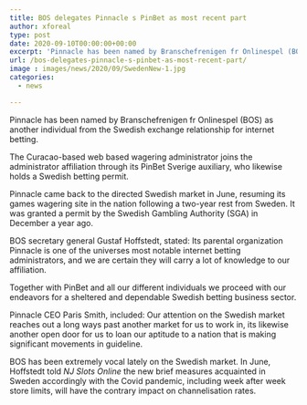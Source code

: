```yaml
---
title: BOS delegates Pinnacle s PinBet as most recent part
author: xforeal 
type: post
date: 2020-09-10T00:00:00+00:00
excerpt: 'Pinnacle has been named by Branschefrenigen fr Onlinespel (BOS) as another individual from the Swedish exchange relationship for internet gambling '
url: /bos-delegates-pinnacle-s-pinbet-as-most-recent-part/
image : images/news/2020/09/SwedenNew-1.jpg
categories:
  - news

---
```

Pinnacle has been named by Branschefrenigen fr Onlinespel (BOS) as another individual from the Swedish exchange relationship for internet betting. 

The Curacao-based web based wagering administrator joins the administrator affiliation through its PinBet Sverige auxiliary, who likewise holds a Swedish betting permit. 

Pinnacle came back to the directed Swedish market in June, resuming its games wagering site in the nation following a two-year rest from Sweden. It was granted a permit by the Swedish Gambling Authority (SGA) in December a year ago. 

BOS secretary general Gustaf Hoffstedt, stated: Its parental organization Pinnacle is one of the universes most notable internet betting administrators, and we are certain they will carry a lot of knowledge to our affiliation. 

Together with PinBet and all our different individuals we proceed with our endeavors for a sheltered and dependable Swedish betting business sector. 

Pinnacle CEO Paris Smith, included: Our attention on the Swedish market reaches out a long ways past another market for us to work in, its likewise another open door for us to loan our aptitude to a nation that is making significant movements in guideline. 

BOS has been extremely vocal lately on the Swedish market. In June, Hoffstedt told _NJ Slots Online_ the new brief measures acquainted in Sweden accordingly with the Covid pandemic, including week after week store limits, will have the contrary impact on channelisation rates.